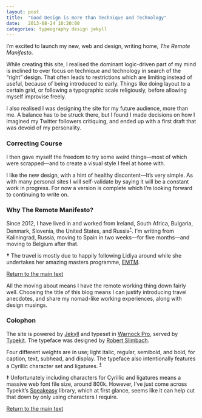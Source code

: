 ```yaml
---
layout: post
title:  "Good Design is more than Technique and Technology"
date:   2013-08-24 10:20:00
categories: typeography design jekyll
---
```


<p class="lead">I’m excited to launch my new, web and design, writing home, <em>The Remote Manifesto</em>.</p>

<p>While creating this site, I realised the dominant logic-driven part of my mind is inclined to over focus on technique and technology in search of the “right” design. That often leads to restrictions which are limiting instead of useful, because of being introduced to early. Things like doing layout to a certain grid, or following a typographic scale religiously, before allowing myself improvise freely.</p>

<p>I also realised I was designing the site for my future audience, more than me. A balance has to be struck there, but I found I made decisions on how I imagined my Twitter followers critiquing, and ended up with a first draft that was devoid of my personality.</p>

<h3>Correcting Course</h3>

<p>I then gave myself the freedom to try some weird things—most of which were scrapped—and to create a visual style I feel at home with.</p>

<p>I like the new design, with a hint of healthy discontent—It’s very simple. As with many personal sites I will self-validate by saying it will be a constant work in progress. For now a version is complete which I’m looking forward to continuing to write on.</p>

<h3>Why The Remote Manifesto?</h3>

<p>Since 2012, I have lived in and worked from Ireland, South Africa, Bulgaria, Denmark, Slovenia, the United States, and Russia<sup><a href="#emtm" id="footnote1">&#8224;</a></sup>. I’m writing from Kaliningrad, Russia, moving to Spain in two weeks—for five months—and moving to Belgium after that.</p>

<aside class="digression" id="emtm"><p><b>&#8224;</b> The travel is mostly due to happily following Lidiya around while she undertakes her amazing masters programme, <a href="http://www.emtmmaster.net/">EMTM</a>.</p> <a class="return-to-text" href="#footnote1" id="emtm">Return to the main text</a></aside>

<p>All the moving about means I have the remote working thing down fairly well. Choosing the title of this blog means I can justify introducing travel anecdotes, and share my nomad-like working experiences, along with design musings.</p>

<h3>Colophon</h3>

<p>The site is powered by <a href="http://jekyllrb.com/">Jekyll</a> and typeset in <a href="https://typekit.com/fonts/warnock-pro">Warnock Pro</a>, served by <a href="https://typekit.com/">Typekit</a>. The typeface was designed by <a href="http://typophile.com/node/16060?">Robert Slimbach</a>.</p>

<p>Four different weights are in use; light italic, regular, semibold, and bold, for caption, text, subhead, and display. The typeface also intentionally features a Cyrillic character set and ligatures. <sup><a href="#speakeasy" id="footnote2">&#8225;</a></sup></p>

<aside class="tangent" id="speakeasy"><p>&#8225; Unfortunately including characters for Cyrillic and ligatures means a massive web font file size, around 800k. However, I’ve just come across Typekit’s <a href="https://github.com/typekit/speakeasy">Speakeasy</a> library, which at first glance, seems like it can help cut that down by only using characters I require.</p> <a class="return-to-text" href="#footnote2" id="speakeasy">Return to the main text</a></aside>